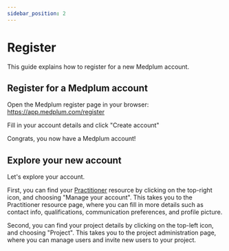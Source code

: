 ```yaml
---
sidebar_position: 2
---
```


# Register

This guide explains how to register for a new Medplum account.

## Register for a Medplum account

Open the Medplum register page in your browser: https://app.medplum.com/register

Fill in your account details and click "Create account"

Congrats, you now have a Medplum account!

## Explore your new account

Let's explore your account.

First, you can find your [Practitioner](/docs/api/fhir/practitioner) resource by clicking on the top-right icon, and choosing "Manage your account".  This takes you to the Practitioner resource page, where you can fill in more details such as contact info, qualifications, communication preferences, and profile picture.

Second, you can find your project details by clicking on the top-left icon, and choosing "Project". This takes you to the project administration page, where you can manage users and invite new users to your project.
